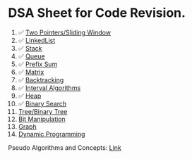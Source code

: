 # DSA Sheet for Code Revision.

1. ✅ [Two Pointers/Sliding Window](twopointers-slidingwindow.md)
2. ✅ [LinkedList](linkedlist.md)
3. ✅ [Stack](stack.md)
4. ✅ [Queue](queue.md)
5. ✅ [Prefix Sum](prefix-sum.md)
6. ✅ [Matrix](matrix.md)
7. ✅ [Backtracking](backtracking.md)
8. ✅ [Interval Algorithms](interval-algo.md)
9. ✅ [Heap](heap.md)
10. ✅ [Binary Search](binary-search.md) 
11. [Tree/Binary Tree]()
12. [Bit Manipulation]()
13. [Graph]()
14. [Dynamic Programming]()

Pseudo Algorithms and Concepts: [Link](other-algo.md)
